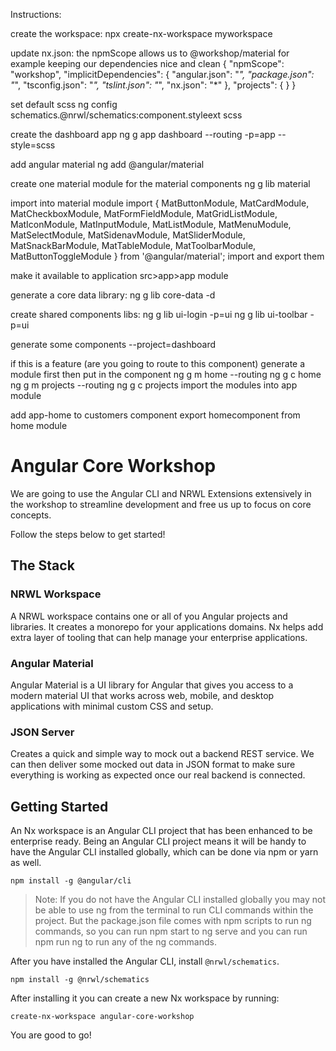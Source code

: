 Instructions:

create the workspace:
npx create-nx-workspace myworkspace

update nx.json: the npmScope allows us to @workshop/material for example keeping our dependencies nice and clean
{
"npmScope": "workshop",
"implicitDependencies": {
"angular.json": "_",
"package.json": "_",
"tsconfig.json": "_",
"tslint.json": "_",
"nx.json": "\*"
},
"projects": {
}
}

set default scss
ng config schematics.@nrwl/schematics:component.styleext scss

create the dashboard app
ng g app dashboard --routing -p=app --style=scss

add angular material
ng add @angular/material

create one material module for the material components
ng g lib material

import into material module
import {
MatButtonModule,
MatCardModule,
MatCheckboxModule,
MatFormFieldModule,
MatGridListModule,
MatIconModule,
MatInputModule,
MatListModule,
MatMenuModule,
MatSelectModule,
MatSidenavModule,
MatSliderModule,
MatSnackBarModule,
MatTableModule,
MatToolbarModule,
MatButtonToggleModule
} from '@angular/material';
import and export them

make it available to application src>app>app module

generate a core data library:
ng g lib core-data -d

create shared components libs:
ng g lib ui-login -p=ui
ng g lib ui-toolbar -p=ui

generate some components
--project=dashboard

if this is a feature (are you going to route to this component) generate a module first then put in the component
ng g m home --routing
ng g c home
ng g m projects --routing
ng g c projects
import the modules into app module

add app-home to customers component
export homecomponent from home module

# Angular Core Workshop

We are going to use the Angular CLI and NRWL Extensions extensively in the workshop to streamline development and free us up to focus on core concepts.

Follow the steps below to get started!

## The Stack

### NRWL Workspace

A NRWL workspace contains one or all of you Angular projects and libraries. It creates a monorepo for your applications domains. Nx helps add extra layer of tooling that can help manage your enterprise applications.

### Angular Material

Angular Material is a UI library for Angular that gives you access to a modern material UI that works across web, mobile, and desktop applications with minimal custom CSS and setup.

### JSON Server

Creates a quick and simple way to mock out a backend REST service. We can then deliver some mocked out data in JSON format to make sure everything is working as expected once our real backend is connected.

## Getting Started

An Nx workspace is an Angular CLI project that has been enhanced to be enterprise ready. Being an Angular CLI project means it will be handy to have the Angular CLI installed globally, which can be done via npm or yarn as well.

```
npm install -g @angular/cli
```

> Note: If you do not have the Angular CLI installed globally you may not be able to use ng from the terminal to run CLI commands within the project. But the package.json file comes with npm scripts to run ng commands, so you can run npm start to ng serve and you can run npm run ng <command> to run any of the ng commands.

After you have installed the Angular CLI, install `@nrwl/schematics`.

```
npm install -g @nrwl/schematics
```

After installing it you can create a new Nx workspace by running:

```
create-nx-workspace angular-core-workshop
```

You are good to go!
